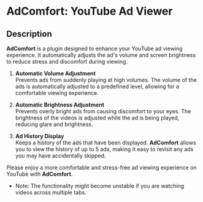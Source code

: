 # **AdComfort: YouTube Ad Viewer**

## Description

**AdComfort** is a plugin designed to enhance your YouTube ad viewing experience. It automatically adjusts the ad's volume and screen brightness to reduce stress and discomfort during viewing.

1. **Automatic Volume Adjustment**  
   Prevents ads from suddenly playing at high volumes. The volume of the ads is automatically adjusted to a predefined level, allowing for a comfortable viewing experience.

2. **Automatic Brightness Adjustment**  
   Prevents overly bright ads from causing discomfort to your eyes. The brightness of the videos is adjusted while the ad is being played, reducing glare and brightness.

3. **Ad History Display**  
   Keeps a history of the ads that have been displayed. **AdComfort** allows you to view the history of up to 5 ads, making it easy to revisit any ads you may have accidentally skipped.

Please enjoy a more comfortable and stress-free ad viewing experience on YouTube with **AdComfort**.

* Note: The functionality might become unstable if you are watching videos across multiple tabs.
